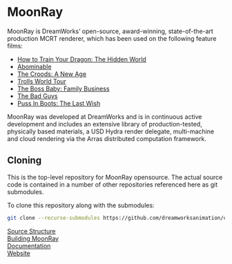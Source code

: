 # MoonRay
MoonRay is DreamWorks’ open-source, award-winning, state-of-the-art production MCRT renderer, which has been used on the following feature films:
* [How to Train Your Dragon: The Hidden World](https://www.dreamworks.com/movies/how-to-train-your-dragon-the-hidden-world)
* [Abominable](https://www.dreamworks.com/movies/abominable)
* [The Croods: A New Age](https://www.dreamworks.com/movies/the-croods-2)
* [Trolls World Tour](https://www.dreamworks.com/movies/trolls-world-tour) 
* [The Boss Baby: Family Business](https://www.dreamworks.com/movies/the-boss-baby-2)  
* [The Bad Guys](https://www.dreamworks.com/movies/the-bad-guys)
* [Puss In Boots: The Last Wish](https://www.dreamworks.com/movies/puss-in-boots-the-last-wish)

MoonRay was developed at DreamWorks and is in continuous active development and includes an extensive
library of production-tested, physically based materials, a USD Hydra render delegate, multi-machine and cloud rendering via the
Arras distributed computation framework.

## Cloning
This is the top-level repository for MoonRay opensource. The actual source code is contained in a number of other repositories referenced here as git submodules.

To clone this repository along with the submodules:
```bash
git clone --recurse-submodules https://github.com/dreamworksanimation/openmoonray.git
```

[Source Structure](https://docs.openmoonray.org/developer-reference/source-structure/)  
[Building MoonRay](https://docs.openmoonray.org/getting-started/installation/building-moonray/)  
[Documentation](https://docs.openmoonray.org/)  
[Website](https://openmoonray.org/)  

